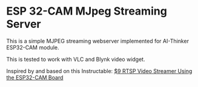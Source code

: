 # ESP 32-CAM MJpeg Streaming Server

This is a simple MJPEG streaming webserver implemented for AI-Thinker ESP32-CAM module. 

This is tested to work with VLC and Blynk video widget. 

Inspired by and based on this Instructable: [$9 RTSP Video Streamer Using the ESP32-CAM Board](https://www.instructables.com/id/9-RTSP-Video-Streamer-Using-the-ESP32-CAM-Board/)



